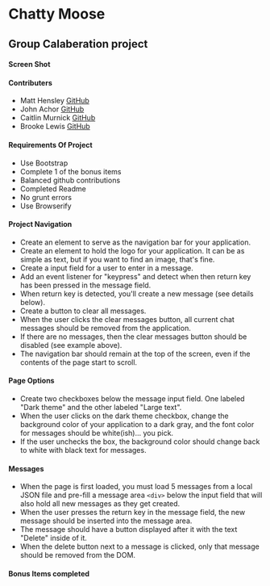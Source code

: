 # Chatty Moose

## Group Calaberation project 

#### Screen Shot


#### Contributers
* Matt Hensley [GitHub](https://github.com/Matthensley777)
* John Achor [GitHub](https://github.com/johnachor)
* Caitlin Murnick [GitHub](https://github.com/cmurnick)
* Brooke Lewis [GitHub](https://github.com/belv2c)

#### Requirements Of Project

* Use Bootstrap
* Complete 1 of the bonus items
* Balanced github contributions
* Completed Readme
* No grunt errors
* Use Browserify

#### Project Navigation
* Create an element to serve as the navigation bar for your application.
* Create an element to hold the logo for your application. It can be as simple as text, but if you want to find an image, that's fine.
* Create a input field for a user to enter in a message.
* Add an event listener for "keypress" and detect when then return key has been pressed in the message field.
* When return key is detected, you'll create a new message (see details below).
* Create a button to clear all messages.
* When the user clicks the clear messages button, all current chat messages should be removed from the application.
* If there are no messages, then the clear messages button should be disabled (see example above).
* The navigation bar should remain at the top of the screen, even if the contents of the page start to scroll.

#### Page Options
* Create two checkboxes below the message input field. One labeled "Dark theme" and the other labeled "Large text".
* When the user clicks on the dark theme checkbox, change the background color of your application to a  dark gray, and the font color for messages should be white(ish)... you pick.
* If the user unchecks the box, the background color should change back to white with black text for messages.

#### Messages
* When the page is first loaded, you must load 5 messages from a local JSON file and pre-fill a message area ```<div>``` below the input field that will also hold all new messages as they get created.
* When the user presses the return key in the message field, the new message should be inserted into the message area.
* The message should have a button displayed after it with the text "Delete" inside of it.
* When the delete button next to a message is clicked, only that message should be removed from the DOM.

#### Bonus Items completed

